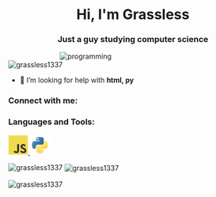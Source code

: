 <h1 align="center">Hi, I'm Grassless</h1>
<h3 align="center">Just a guy studying computer science</h3>
<img align="right" alt="programming" width="400" src="https://imgs.search.brave.com/FX3LSRe-WP3-NszptovDZnG_yj6GU12Q-HwdgQ0my0Q/rs:fit:480:268:1/g:ce/aHR0cHM6Ly9tZWRp/YS5naXBoeS5jb20v/bWVkaWEvWlZpazdw/QnR1OWROUy9naXBo/eS5naWY.gif">

<p align="left"> <img src="https://komarev.com/ghpvc/?username=grassless1337&label=Profile%20views&color=0e75b6&style=flat" alt="grassless1337" /> </p>

- 🤝 I’m looking for help with **html, py**

<h3 align="left">Connect with me:</h3>
<p align="left">
</p>

<h3 align="left">Languages and Tools:</h3>
<p align="left"> <a href="https://developer.mozilla.org/en-US/docs/Web/JavaScript" target="_blank" rel="noreferrer"> <img src="https://raw.githubusercontent.com/devicons/devicon/master/icons/javascript/javascript-original.svg" alt="javascript" width="40" height="40"/> </a> <a href="https://www.python.org" target="_blank" rel="noreferrer"> <img src="https://raw.githubusercontent.com/devicons/devicon/master/icons/python/python-original.svg" alt="python" width="40" height="40"/> </a> </p>

<p><img align="left" src="https://github-readme-stats.vercel.app/api/top-langs?username=grassless1337&show_icons=true&locale=en&layout=compact" alt="grassless1337" /></p>

<p>&nbsp;<img align="center" src="https://github-readme-stats.vercel.app/api?username=grassless1337&show_icons=true&locale=en" alt="grassless1337" /></p>

<p><img align="center" src="https://github-readme-streak-stats.herokuapp.com/?user=grassless1337&" alt="grassless1337" /></p>
